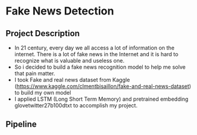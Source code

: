 # Fake News Detection

## Project Description

- In 21 century, every day we all access a lot of information on the internet. There is a lot of fake news in the Internet and it is hard to recognize what is valuable and useless one.
- So i decided to build a fake news recognition model to help me solve that pain matter.
- I took Fake and real news dataset from Kaggle (https://www.kaggle.com/clmentbisaillon/fake-and-real-news-dataset) to build my own model
- I applied LSTM (Long Short Term Memory) and pretrained embedding glovetwitter27b100dtxt to accomplish my project.

## Pipeline
